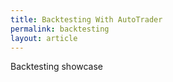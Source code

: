 ```yaml
---
title: Backtesting With AutoTrader
permalink: backtesting
layout: article
---
```



Backtesting showcase
